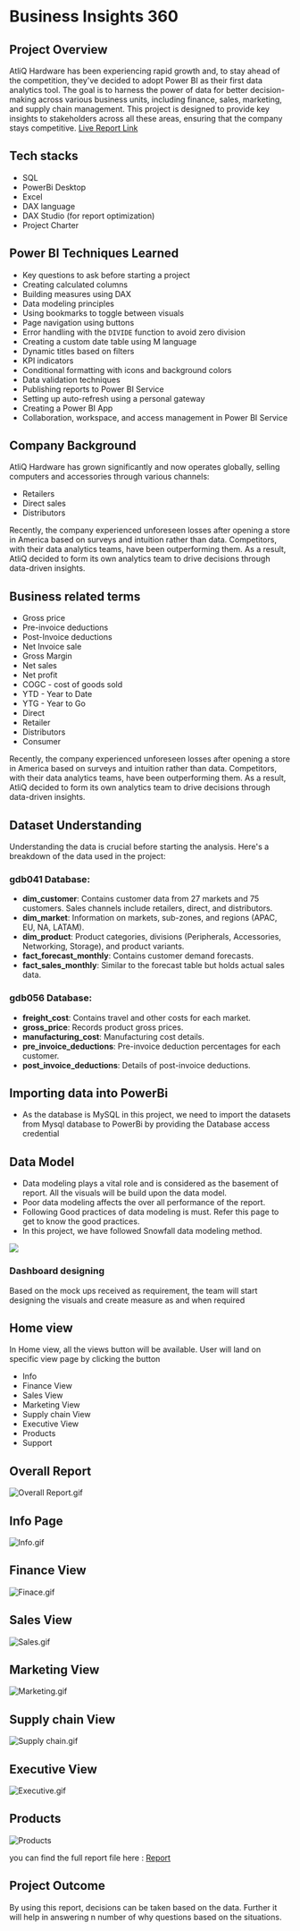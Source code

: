 # Business Insights 360

## Project Overview

AtliQ Hardware has been experiencing rapid growth and, to stay ahead of the competition, they've decided to adopt Power BI as their first data analytics tool. The goal is to harness the power of data for better decision-making across various business units, including finance, sales, marketing, and supply chain management. This project is designed to provide key insights to stakeholders across all these areas, ensuring that the company stays competitive.
[Live Report Link](https://app.powerbi.com/view?r=eyJrIjoiZTdhYzA3OWYtYzE4MS00ZTEzLWJmYzgtNmI0ZjEwN2Q3ODBkIiwidCI6ImM2ZTU0OWIzLTVmNDUtNDAzMi1hYWU5LWQ0MjQ0ZGM1YjJjNCJ9)

## Tech stacks

- SQL
- PowerBi Desktop
- Excel
- DAX language
- DAX Studio (for report optimization)
- Project Charter

## Power BI Techniques Learned

- Key questions to ask before starting a project
- Creating calculated columns
- Building measures using DAX
- Data modeling principles
- Using bookmarks to toggle between visuals
- Page navigation using buttons
- Error handling with the `DIVIDE` function to avoid zero division
- Creating a custom date table using M language
- Dynamic titles based on filters
- KPI indicators
- Conditional formatting with icons and background colors
- Data validation techniques
- Publishing reports to Power BI Service
- Setting up auto-refresh using a personal gateway
- Creating a Power BI App
- Collaboration, workspace, and access management in Power BI Service

## Company Background

AtliQ Hardware has grown significantly and now operates globally, selling computers and accessories through various channels:
 
- Retailers
- Direct sales
- Distributors
  
Recently, the company experienced unforeseen losses after opening a store in America based on surveys and intuition rather than data. Competitors, with their data analytics teams, have been outperforming them. As a result, AtliQ decided to form its own analytics team to drive decisions through data-driven insights.

## Business related terms

- Gross price
- Pre-invoice deductions
- Post-Invoice deductions
- Net Invoice sale
- Gross Margin
- Net sales
- Net profit
- COGC - cost of goods sold
- YTD - Year to Date
- YTG - Year to Go
- Direct
- Retailer
- Distributors
- Consumer

Recently, the company experienced unforeseen losses after opening a store in America based on surveys and intuition rather than data. Competitors, with their data analytics teams, have been outperforming them. As a result, AtliQ decided to form its own analytics team to drive decisions through data-driven insights.

## Dataset Understanding

Understanding the data is crucial before starting the analysis. Here's a breakdown of the data used in the project:

### **gdb041 Database**:
- **dim_customer**: Contains customer data from 27 markets and 75 customers. Sales channels include retailers, direct, and distributors.
- **dim_market**: Information on markets, sub-zones, and regions (APAC, EU, NA, LATAM).
- **dim_product**: Product categories, divisions (Peripherals, Accessories, Networking, Storage), and product variants.
- **fact_forecast_monthly**: Contains customer demand forecasts.
- **fact_sales_monthly**: Similar to the forecast table but holds actual sales data.

### **gdb056 Database**:
- **freight_cost**: Contains travel and other costs for each market.
- **gross_price**: Records product gross prices.
- **manufacturing_cost**: Manufacturing cost details.
- **pre_invoice_deductions**: Pre-invoice deduction percentages for each customer.
- **post_invoice_deductions**: Details of post-invoice deductions.

## Importing data into PowerBi

- As the database is MySQL in this project, we need to import the datasets from Mysql database to PowerBi by providing the Database access credential

## Data Model

- Data modeling plays a vital role and is considered as the basement of report. All the visuals will be build upon the data model.
- Poor data modeling affects the over all performance of the report.
- Following Good practices of data modeling is must. Refer this page to get to know the good practices.
- In this project, we have followed Snowfall data modeling method.

<img src="https://github.com/Naveen-S6/Business_Insights_360/blob/main/Resources/Data_model.png" class="center">

### Dashboard designing

Based on the mock ups received as requirement, the team will start designing the visuals and create measure as and when required

## Home view

In Home view, all the views button will be available. User will land on specific view page by clicking the button 

- Info
- Finance View
- Sales View
- Marketing View
- Supply chain View
- Executive View
- Products
- Support

## Overall Report

![Overall Report.gif](https://github.com/Naveen-S6/Business_Insights_360/blob/main/Resources/Overall.gif)

## Info Page

![Info.gif](https://github.com/Naveen-S6/Business_Insights_360/blob/main/Resources/Info.gif)

## Finance View

![Finace.gif](https://github.com/Naveen-S6/Business_Insights_360/blob/main/Resources/Finace.gif)
## Sales View

![Sales.gif](https://github.com/Naveen-S6/Business_Insights_360/blob/main/Resources/Sales.gif)

## Marketing View

![Marketing.gif](https://github.com/Naveen-S6/Business_Insights_360/blob/main/Resources/Marketing.gif)

## Supply chain View

![Supply chain.gif](https://github.com/Naveen-S6/Business_Insights_360/blob/main/Resources/supply%20chain.gif)

## Executive View

![Executive.gif](https://github.com/Naveen-S6/Business_Insights_360/blob/main/Resources/Executive.gif)

## Products

![Products](https://github.com/Naveen-S6/Business_Insights_360/blob/main/Resources/Products%20View.gif)

you can find the full report file here : [Report](https://github.com/Naveen-S6/Business_Insights_360/blob/main/Report/360.pbix)


## Project Outcome

By using this report, decisions can be taken based on the data. Further it will help in answering n number of why questions based on the situations.
